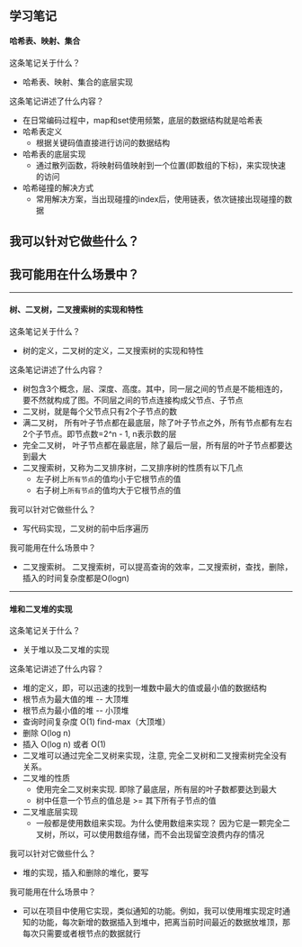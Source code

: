 学习笔记
---
#### 哈希表、映射、集合
这条笔记关于什么？
- 哈希表、映射、集合的底层实现

这条笔记讲述了什么内容？
- 在日常编码过程中，map和set使用频繁，底层的数据结构就是哈希表
- 哈希表定义
  - 根据关键码值直接进行访问的数据结构
- 哈希表的底层实现
  - 通过散列函数，将映射码值映射到一个位置(即数组的下标)，来实现快速的访问
- 哈希碰撞的解决方式
  - 常用解决方案，当出现碰撞的index后，使用链表，依次链接出现碰撞的数据

我可以针对它做些什么？
- 

我可能用在什么场景中？
- 

---
#### 树、二叉树，二叉搜索树的实现和特性
这条笔记关于什么？
-  树的定义，二叉树的定义，二叉搜索树的实现和特性

这条笔记讲述了什么内容？
- 树包含3个概念，层、深度、高度。其中，同一层之间的节点是不能相连的，要不然就构成了图。不同层之间的节点连接构成父节点、子节点
- 二叉树，就是每个父节点只有2个子节点的数
- 满二叉树， 所有叶子节点都在最底层，除了叶子节点之外，所有节点都有左右2个子节点。即节点数=2^n - 1, n表示数的层
- 完全二叉树， 叶子节点都在最底层，除了最后一层，所有层的叶子节点都要达到最大
- 二叉搜索树，又称为二叉排序树，二叉排序树的性质有以下几点
  - 左子树上`所有节点`的值均小于它根节点的值
  - 右子树上`所有节点`的值均大于它根节点的值

我可以针对它做些什么？
- 写代码实现，二叉树的前中后序遍历

我可能用在什么场景中？
- 二叉搜索树。 二叉搜索树，可以提高查询的效率，二叉搜索树，查找，删除，插入的时间复杂度都是O(logn)

---
#### 堆和二叉堆的实现
这条笔记关于什么？
-  关于堆以及二叉堆的实现

这条笔记讲述了什么内容？
- 堆的定义，即，可以迅速的找到一堆数中最大的值或最小值的数据结构
- 根节点为最大值的堆 -- 大顶堆
- 根节点为最小值的堆 -- 小顶堆
- 查询时间复杂度  O(1) find-max（大顶堆）
- 删除 O(log n)
- 插入 O(log n) 或者 O(1)
- 二叉堆可以通过完全二叉树来实现，注意, 完全二叉树和二叉搜索树完全没有关系。
- 二叉堆的性质
  - 使用完全二叉树来实现. 即除了最底层，所有层的叶子数都要达到最大
  - 树中任意一个节点的值总是 >= 其下所有子节点的值
- 二叉堆底层实现
  - 一般都是使用数组来实现。为什么使用数组来实现？ 因为它是一颗完全二叉树，所以，可以使用数组存储，而不会出现留空浪费内存的情况

我可以针对它做些什么？
- 堆的实现，插入和删除的堆化，要写

我可能用在什么场景中？
- 可以在项目中使用它实现，类似通知的功能。例如，我可以使用堆实现定时通知的功能，每次新增的数据插入到堆中，把离当前时间最近的数据放堆顶，那每次只需要或者根节点的数据就行